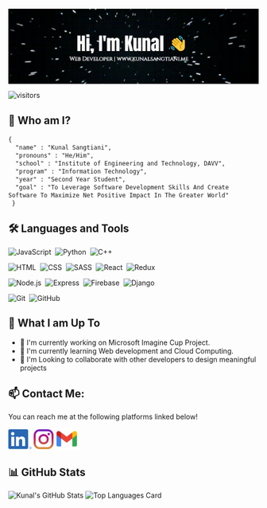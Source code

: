 [<img src="./Introduction2.gif" alt="👋 Hey! I'm Kunal Sangtiani | https://kunalsangtiani.me/" title="👋 Hey! I'm Kunal Sangtiani|https://kunalsangtiani.me" align="center"/>](https://www.kunalsangtiani.me/)

![visitors](https://visitor-badge-reloaded.herokuapp.com/badge?page_id=kunals131&color=03254c)


## :book: Who am I?

``` 
{ 
  "name" : "Kunal Sangtiani", 
  "pronouns" : "He/Him", 
  "school" : "Institute of Engineering and Technology, DAVV", 
  "program" : "Information Technology", 
  "year" : "Second Year Student", 
  "goal" : "To Leverage Software Development Skills And Create Software To Maximize Net Positive Impact In The Greater World" 
 } 
```
## 🛠️ Languages and Tools
![JavaScript](https://img.shields.io/badge/-JavaScript-05122A?style=flat&logo=javascript)&nbsp;
![Python](https://img.shields.io/badge/-Python-05122A?style=flat&logo=python)&nbsp;
![C++](https://img.shields.io/badge/-C++-05122A?style=flat&logo=Cplusplus&logoColor=A8B9CC)&nbsp;

![HTML](https://img.shields.io/badge/-HTML-05122A?style=flat&logo=HTML5)&nbsp;
![CSS](https://img.shields.io/badge/-CSS-05122A?style=flat&logo=CSS3&logoColor=1572B6)&nbsp;
![SASS](https://img.shields.io/badge/-SCSS-05122A?style=flat&logo=SASS&logoColor=1572B6)&nbsp;
![React](https://img.shields.io/badge/-React-05122A?style=flat&logo=react)&nbsp;
![Redux](https://img.shields.io/badge/-Redux-05122A?style=flat&logo=redux)&nbsp;

![Node.js](https://img.shields.io/badge/-Node.js-05122A?style=flat&logo=node.js)&nbsp;
![Express](https://img.shields.io/badge/-Express.js-05122A?style=flat&logo=express)&nbsp;
![Firebase](https://img.shields.io/badge/-Firebase-05122A?style=flat&logo=firebase)&nbsp;
![Django](https://img.shields.io/badge/-Django-05122A?style=flat&logo=django)&nbsp;

![Git](https://img.shields.io/badge/-Git-05122A?style=flat&logo=git)&nbsp;
![GitHub](https://img.shields.io/badge/-GitHub-05122A?style=flat&logo=github)&nbsp;

## 🤔 What I am Up To

- 🔭 I'm currently working on Microsoft Imagine Cup Project.
- 🌱 I'm currently learning Web development and Cloud Computing.
- 👯 I'm Looking to collaborate with other developers to design meaningful projects

## 📫 Contact Me:
You can reach me at the following platforms linked below!

[<img src="./socials/linkedin.png" height="40em" align="center" alt="𝙲𝚘𝚗𝚗𝚎𝚌𝚝 𝚠𝚒𝚝𝚑 Hussain 𝚘𝚗 𝙻𝚒𝚗𝚔𝚎𝚍𝙸𝚗" title="𝙲𝚘𝚗𝚗𝚎𝚌𝚝 𝚠𝚒𝚝𝚑 Kunal 𝚘𝚗 𝙻𝚒𝚗𝚔𝚎𝚍𝙸𝚗"/>](https://www.linkedin.com/in/kunal-sangtiani-4373581bb/)
[<img src="./socials/instagram.svg" height="40em" align="center" alt="𝙵𝚘𝚕𝚕𝚘𝚠 Kunal 𝚘𝚗 𝙸𝚗𝚜𝚝𝚊𝚐𝚛𝚊𝚖" title="𝙵𝚘𝚕𝚕𝚘𝚠 Hussain 𝚘𝚗 𝙸𝚗𝚜𝚝𝚊𝚐𝚛𝚊𝚖"/>](https://www.instagram.com/kunalsangtiani1/)
[<img src="./socials/gmail.png" height="45em" align="center" alt="Email Kunal" title="Email Hussain"/>](mailto:ksangtiani03@gmail.com)

## 📊 GitHub Stats
![Kunal's GitHub Stats](https://github-readme-stats.vercel.app/api?username=kunals131&show_icons=true&theme=radical)
![Top Languages Card](https://github-readme-stats.vercel.app/api/top-langs/?username=kunals131&theme=radical&layout=compact)
